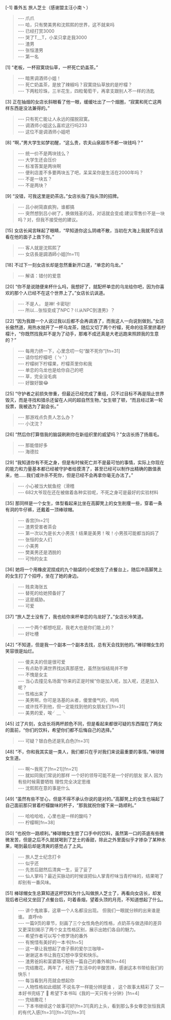 
[-1] 番外五 旅人芝士（感谢盟主汪小南丶）
>--- 爪爪<br>
>--- 哈，只有樊美男和沈熙熙的世界，这不就来吗<br>
>--- 已经打赏3000<br>
>--- 哭了T﹏T，小呆只拿走我3000<br>
>--- 渣男<br>
>--- 张恒渣男<br>
>--- 第一名<br>

[1] “老板，一杯寂寞烧仙草，一杯死亡奶盖茶。”
>--- 暗黑调酒师小姐！<br>
>--- 死亡奶盖茶，是放了辣椒吗？寂寞烧仙草放的是柠檬？<br>
>--- 下两粒珍珠，三半花生，四粒葡萄干，再拿支跟别人不一样的汤匙<br>

[3] 正在抽烟的女店长斜眼看了他一眼，缓缓吐出了一个烟圈，“寂寞和死亡这两样东西是没法兼得的。”
>--- 只有死亡能让人永远的摆脱寂寞。<br>
>--- 调酒师小姐这么喜欢这行吗233<br>
>--- 这位不是调酒师小姐吧<br>

[8] “啊，”男大学生如梦初醒，“这么贵，农夫山泉超市不都一块钱吗？”
>--- 统一价不是两块钱么？<br>
>--- 大学生还会压价<br>
>--- 标准答案是两块啊<br>
>--- 便利店差不多要两块五了吧，呆呆呆你是生活在2000年吗？<br>
>--- 不是一块五？<br>
>--- 不是两块？<br>

[9] “没错，可我这里是奶茶店。”女店长指了指头顶的招牌。
>--- 吕小树简直疯狗，谁都搞<br>
>--- 突然想到吕小树了，换做贱圣的话，对话就会变成:建议零售价不是一块吗？对，但我不接受他的建议。<br>

[15] 女店长闻言眯起了眼睛，“早知道你这么阴魂不散，当初在大海上我就不应该看在他的面子上救下你。”
>--- 客人就是沈熙熙了<br>
>--- 女店長是調酒師小姐[fn=11]<br>

[18] 不过下一刻女店长却是忽然重新开口道，“单恋的乌龙。”
>--- 解语：错付的爱意<br>

[20] “你不是说随便来杯什么吗，我想好了，就配杯单恋的乌龙给你吧，因为你喜欢的那个人已经不在这个世界上了。”女店长讥讽道。
>--- 不是人，
是神!
卡密哒!<br>
>--- 所以…张恒变成了NPC？巜从NPC到渣男》？<br>

[22] “因为我跟一个人说过我以后都不会再调酒了，而我这人一向说到做到。”女店长傲然道，用热水抛开了一杯乌龙茶，随后又切了两个柠檬，死命的往茶里挤着柠檬汁，“你既然找我并不是为了动手，那难不成还真是大老远跑来照顾我的生意的？”
>--- 每用力挤一下，心里念叨一句“酸不死你”[fn=31]<br>
>--- 请你恰柠檬吧（ '▿ ' ）<br>
>--- 柠檬树下柠檬果，柠檬茶里你和我<br>
>--- 单恋的乌龙也是给你自己的吧<br>
>--- 草，完全没毛病<br>
>--- 好酸好酸😂<br>

[25] “守护者之前损失惨重，但最近已经完成了重组，只不过目标不再是阻止世界毁灭，而是寻找和猎杀还留在人间的超自然生物，”女生顿了顿，“而且经过第一轮投票，我被选为了副会长。”
>--- 那游戏点负责人怎么办？<br>
>--- 小沈沈？<br>

[26] “然后你打算借我的脑袋刷刷你在新组织里的威望吗？”女店长扬了扬眉毛。
>--- 那能借好多<br>
>--- 海德拉<br>

[29] “我知道你有不死之身，但是有时候死亡并不是最可怕的事情，实际上你现在的能力和力量基本都已经被守护者给摸清了，甚至已经可以制作出精确的数值表来，他……我们或许杀不死你，但是已经不会再拿你毫无办法了。”
>--- 小心被当大鱿鱼挖（滑稽<br>
>--- 682大爷现在还在被做着各种实验呢，不死之身可是最好的实验材料<br>

[35] 那同样是一个女生，体型看起来比坐在高脚凳上的女生削痩一些，穿着一条有洞的牛仔裤，还戴着一顶棒球帽。
>--- 香宫[fn=21]<br>
>--- 渣男受害者茶会<br>
>--- 第一次以为是长大小男孩！结果是美男！唉！小男孩可能都当妈妈了<br>
>--- 张恒的女人们<br>
>--- 小美男<br>
>--- 樊美男还是洒脱的<br>
>--- 可怜的女主<br>

[36] 她将一个用橡皮泥捏成的九个脑袋的小蛇放在了点餐台上，随后冲高脚凳上的女生打了个招呼，坐在了她的身边。
>--- 贱卖海张五<br>
>--- 替死的给她预备好了<br>
>--- 这是威胁。<br>
>--- 可爱<br>

[37] “旅人芝士没有了，我也给你来杯单恋的乌龙好了。”女店长冷笑道。
>--- 一个两个都想吃屁，我老大也是你们能上的？<br>
>--- 好吐槽<br>

[42] “不知道，但是我一个副本一个副本去找，总有天会找到他的。”棒球帽女生的笑容很是灿烂。
>--- 傻夫夫的但是很可爱<br>
>--- 有点助手满世界找凶真那感觉，虽然张恒结局并不惨<br>
>--- 不愧是女主<br>
>--- 当心去撞见名场面“你来的正是时候”你是加入呢，加入呢，还是加入呢？<br>
>--- 性格出来了<br>
>--- 美男啊，你可是洛基的从者，傻里傻气的，呜呜<br>
>--- 或许找不到他，但一定能找到他的女朋友们[fn=31]<br>
>--- 美男的爱，唉╯﹏╰<br>

[45] 过了片刻，女店长将两杯颜色不同，但是看起来都很可疑的东西摆在了两女的面前，“你们的饮料，希望你们都不后悔自己的选择。”
>--- 可疑？银白色还是乳白色[fn=31]<br>

[48] “不，你和我其实是一类人，我们都只在乎对我们来说最重要的事情。”棒球帽女生道。
>--- 啊～我死了[fn=21][fn=21]<br>
>--- 就如同我们常说的那样 一个好的领导可能不是一个好的朋友 家人 因为有些时候需要牺牲 理性完全决定思维<br>
>--- 沈熙熙在意的事是什么<br>

[49] “虽然有些不甘心，但是不得不承认你说的是对的。”高脚凳上的女生也端起了自己面前那只冒着柠檬酸味的杯子，“那我就祝你接下来一路顺利。”
>--- 哈哈哈哈，心里也是一样的酸吗？<br>
>--- 柠檬啊[fn=38]<br>

[50] “也祝你一路顺利。”棒球帽女生尝了口手中的饮料，虽然第一口的茶底有些微微发苦，但是之后不久就就喝到了芝士的香甜，除此之外里面似乎才掺杂了某种水果，喝到最后却是清爽的感觉占了上风。
>--- 旅人芝士纪念打卡<br>
>--- 似乎还<br>
>--- 先苦后甜然后清爽一生，妥了妥了<br>
>--- 仙人掌吗？最近买脉动的时候误把仙人掌青柠味当青柠味的，结果喝了却别有一番风味。<br>

[51] 棒球帽女生总算知道这杯饮料为什么叫做旅人芝士了，再看向女店长，却发现后者已经又坐回了点餐台后，叼着香烟，望着头顶的月亮，不知道想起了什么。
>--- 讲个鬼故事，这章一个人名都没出现。
但我们一眼就分辨的出来谁是谁。
直呼nb<br>
>--- 一篇9页的章节，刻画了三个女性角色的性格，点奶茶与做选择的差异又更深刻揭示了两个女主性格区别，展示出她们各自的魅力。<br>
>--- 希望作者可以写个修罗场的番外<br>
>--- 有惋惜有美好的一本书[fn=5]<br>
>--- 这一章让我想起了痞子蔡的爱尔兰咖啡~<br>
>--- 谢谢这本书让我在幻想中享受和快乐。<br>
>--- 渣男爸妈和富婆璐不配有一篇自己的番外嘛[fn=46]<br>
>--- 完结撒花，两年了，经历了生活中的辛酸苦辣，感谢这本书带给我们的快乐！<br>
>--- 每当看到月亮就会想起你<br>
>--- 人物性格如此细腻 不说名字一样能分辨是谁 ， 这个故事太精彩了 又一本好书完结了 🎉  希望下本书叫《我的一天只有十分钟》[fn=4]<br>
>--- 完结撒花！<br>
>--- 下本书继续这个故事可好[fn=31]真的上头，看到那么多女眷恋张恒我真的有代入感[fn=31][fn=31][fn=31]<br>
